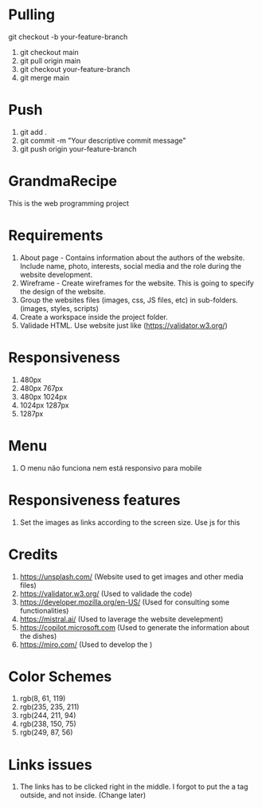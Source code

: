 # Pulling
git checkout -b your-feature-branch
1. git checkout main
2. git pull origin main
3. git checkout your-feature-branch
4. git merge main

# Push
1. git add .
2. git commit -m "Your descriptive commit message"
3. git push origin your-feature-branch


# GrandmaRecipe
This is the web programming project


# Requirements
1. About page - Contains information about the authors of the website. Include name, photo, interests, social media and the role during the website development.
2. Wireframe - Create wireframes for the website. This is going to specify the design of the website.
3. Group the websites files (images, css, JS files, etc) in sub-folders. (images, styles, scripts)
4. Create a workspace inside the project folder.
5. Validade HTML. Use website just like (https://validator.w3.org/)


# Responsiveness
1. 480px
2. 480px 767px
3. 480px 1024px
4. 1024px 1287px
5. 1287px


# Menu
1. O menu não funciona nem está responsivo para mobile


# Responsiveness features
1. Set the images as links according to the screen size. Use js for this


# Credits
1. https://unsplash.com/ (Website used to get images and other media files)
2. https://validator.w3.org/ (Used to validade the code)
3. https://developer.mozilla.org/en-US/ (Used for consulting some functionalities)
4. https://mistral.ai/ (Used to laverage the website develepment)
5. https://copilot.microsoft.com (Used to generate the information about the dishes)
6. https://miro.com/ (Used to develop the )


# Color Schemes
1. rgb(8, 61, 119)
2. rgb(235, 235, 211)
3. rgb(244, 211, 94)
5. rgb(238, 150, 75)
6. rgb(249, 87, 56)


# Links issues
1. The links has to be clicked right in the middle. I forgot to put the a tag outside, and not inside. (Change later)